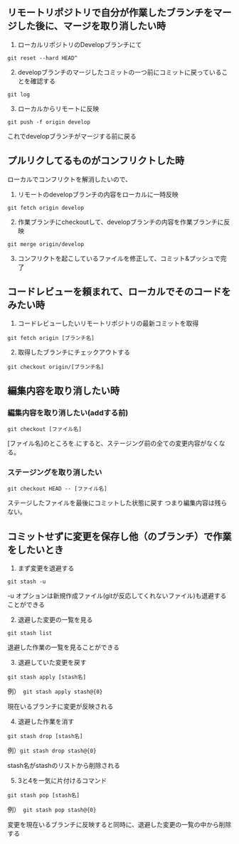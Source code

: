## リモートリポジトリで自分が作業したブランチをマージした後に、マージを取り消したい時
1. ローカルリポジトリのDevelopブランチにて

```
git reset --hard HEAD^
```

2. developブランチのマージしたコミットの一つ前にコミットに戻っていることを確認する

```
git log
```

3.  ローカルからリモートに反映

```
git push -f origin develop
```

これでdevelopブランチがマージする前に戻る


## プルリクしてるものがコンフリクトした時
ローカルでコンフリクトを解消したいので、
1. リモートのdevelopブランチの内容をローカルに一時反映

```
git fetch origin develop
```

2. 作業ブランチにcheckoutして、developブランチの内容を作業ブランチに反映

```
git merge origin/develop
```

3. コンフリクトを起こしているファイルを修正して、コミット&プッシュで完了

## コードレビューを頼まれて、ローカルでそのコードをみたい時

1. コードレビューしたいリモートリポジトリの最新コミットを取得

```
git fetch origin [ブランチ名]
```

2. 取得したブランチにチェックアウトする

```
git checkout origin/[ブランチ名]
```

## 編集内容を取り消したい時
### 編集内容を取り消したい(addする前)

```
git checkout [ファイル名]
```

[ファイル名]のところを.にすると、ステージング前の全ての変更内容がなくなる。

### ステージングを取り消したい

```
git checkout HEAD -- [ファイル名]
```

ステージしたファイルを最後にコミットした状態に戻す
つまり編集内容は残らない。

## コミットせずに変更を保存し他（のブランチ）で作業をしたいとき

1. まず変更を退避する

```
git stash -u
```

-u オプションは新規作成ファイル(gitが反応してくれないファイル)も退避することができる

2. 退避した変更の一覧を見る

```
git stash list
```

退避した作業の一覧を見ることができる

3. 退避していた変更を戻す

```
git stash apply [stash名]
```

例）　`git stash apply stash@{0}`

現在いるブランチに変更が反映される

4. 退避した作業を消す

```
git stash drop [stash名]
```

例）`git stash drop stash@{0}`

stash名がstashのリストから削除される

5. 3と4を一気に片付けるコマンド

```
git stash pop [stash名]
```

例）　`git stash pop stash@{0}`

変更を現在いるブランチに反映すると同時に、退避した変更の一覧の中から削除する
